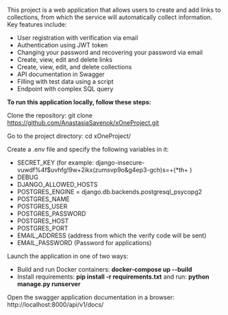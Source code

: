 This project is a web application that allows users to create and add links to collections, from which the service will automatically collect information. Key features include:

- User registration with verification via email
- Authentication using JWT token
- Changing your password and recovering your password via email
- Create, view, edit and delete links
- Create, view, edit, and delete collections
- API documentation in Swagger
- Filling with test data using a script
- Endpoint with complex SQL query

**To run this application locally, follow these steps:**

Clone the repository: git clone https://github.com/AnastasiaSavenok/xOneProject.git

Go to the project directory: cd xOneProject/

Create a .env file and specify the following variables in it:

- SECRET_KEY (for example: django-insecure-vuwdf%4f$uvhfg!9w+2ikx(zumsvp9o&g4ep3-gch)s=+(*th+ )
- DEBUG
- DJANGO_ALLOWED_HOSTS
- POSTGRES_ENGINE = django.db.backends.postgresql_psycopg2
- POSTGRES_NAME
- POSTGRES_USER
- POSTGRES_PASSWORD
- POSTGRES_HOST
- POSTGRES_PORT
- EMAIL_ADDRESS (address from which the verify code will be sent)
- EMAIL_PASSWORD (Password for applications)

Launch the application in one of two ways:
- Build and run Docker containers: **docker-compose up --build**
- Install requirements: **pip install -r requirements.txt** and run: **python manage.py runserver**
  
Open the swagger application documentation in a browser: http://localhost:8000/api/v1/docs/
